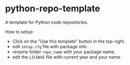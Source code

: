 # python-repo-template
A template for Python code repositories.

How to setup:
- Click on the "Use this template" button in the top-right. 
- edit `setup.cfg` file with package info.
- rename folder `repo_name` with your package name.
- edit the `LICENSE` file with current year and your name.
